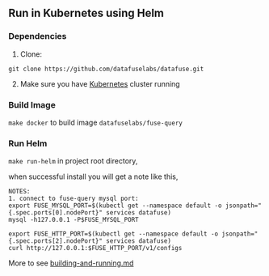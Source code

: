 ## Run in Kubernetes using Helm
### Dependencies

1. Clone:

```text
git clone https://github.com/datafuselabs/datafuse.git
```

2. Make sure you have [Kubernetes](https://kubernetes.io/) cluster running

### Build Image

`make docker` to build image `datafuselabs/fuse-query`

###  Run Helm 

`make run-helm` in project root directory,

when successful install you will get a note like this,

```
NOTES:
1. connect to fuse-query mysql port:
export FUSE_MYSQL_PORT=$(kubectl get --namespace default -o jsonpath="{.spec.ports[0].nodePort}" services datafuse)
mysql -h127.0.0.1 -P$FUSE_MYSQL_PORT

export FUSE_HTTP_PORT=$(kubectl get --namespace default -o jsonpath="{.spec.ports[2].nodePort}" services datafuse)
curl http://127.0.0.1:$FUSE_HTTP_PORT/v1/configs
```

More to see [building-and-running.md](../../docs/overview/building-and-running.md)
